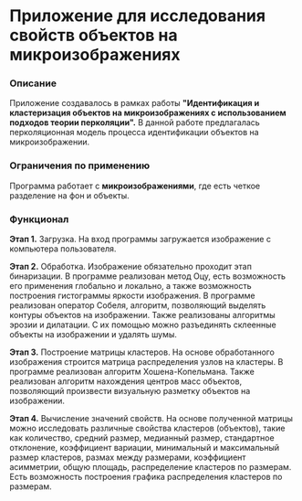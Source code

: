# Приложение для исследования свойств объектов на микроизображениях

### Описание
Приложение создавалось в рамках работы **"Идентификация и кластеризация объектов на микроизображениях с использованием подходов теории перколяции".**
В данной работе предлагалась перколяционная модель процесса идентификации объектов на микроизображении. 

### Ограничения по применению
Программа работает с **микроизображениями**, где есть четкое разделение на фон и объекты.

### Функционал
**Этап 1.** Загрузка. На вход программы загружается изображение с компьютера пользователя.

**Этап 2.** Обработка. Изображение обязательно проходит этап бинаризации. В программе реализован метод Оцу, есть возможность его применения глобально и локально, а также возможность построения гистограммы яркости изображения.
В программе реализован оператор Собеля, алгоритм, позволяющий выделять контуры объектов на изображении. Также реализованы алгоритмы эрозии и дилатации. С их помощью можно разъединять склеенные объекты на изображении и удалять шумы.

**Этап 3.** Построение матрицы кластеров. На основе обработанного изображения строится матрица распределения узлов на кластеры. В программе реализован алгоритм Хошена-Копельмана. Также реализован алгоритм нахождения центров масс объектов, позволяющий произвести визуальную разметку объектов на изображении.

**Этап 4.** Вычисление значений свойств. На основе полученной матрицы можно исследовать различные свойства кластеров (объектов), такие как количество, средний размер, медианный размер, стандартное отклонение, коэффициент вариации, минимальный и максимальный размер кластеров, размах между размерами, коэффициент асимметрии, общую площадь, распределение кластеров по размерам. Есть возможность построения графика распределения кластеров по размерам. 
